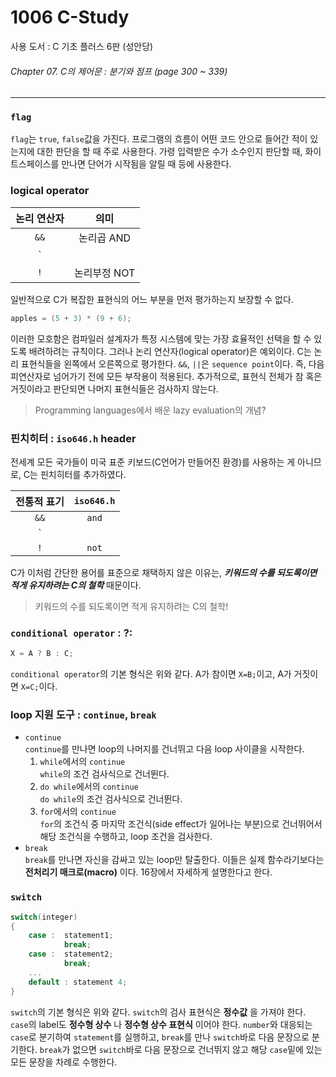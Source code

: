 # 1006 C-Study
사용 도서 : C 기초 플러스 6판 (성안당)

###### Chapter 07. C의 제어문 : 분기와 점프 (page 300 ~ 339)
<hr>

### `flag`
`flag`는 `true`, `false`값을 가진다. 프로그램의 흐름이 어떤 코드 안으로 들어간 적이 있는지에 대한 판단을 할 때 주로 사용한다. 가령 입력받은 수가 소수인지 판단할 때, 화이트스페이스를 만나면 단어가 시작됨을 알릴 때 등에 사용한다.

### logical operator
| 논리 연산자 | 의미 |
|:---:|:---:|
| `&&` | 논리곱 AND |
| `||` | 논리합 OR |
| `!` | 논리부정 NOT |

일반적으로 C가 복잡한 표현식의 어느 부분을 먼저 평가하는지 보장할 수 없다. 

```c
apples = (5 + 3) * (9 + 6);
```

이러한 모호함은 컴파일러 설계자가 특정 시스템에 맞는 가장 효율적인 선택을 할 수 있도록 배려하려는 규칙이다. 그러나 논리 연산자(logical operator)은 예외이다. C는 논리 표현식들을 왼쪽에서 오른쪽으로 평가한다. `&&`, `||`은 `sequence point`이다. 즉, 다음 피연산자로 넘어가기 전에 모든 부작용이 적용된다. 추가적으로, 표현식 전체가 참 혹은 거짓이라고 판단되면 나머지 표현식들은 검사하지 않는다.

> Programming languages에서 배운 lazy evaluation의 개념?

### 핀치히터 : `iso646.h` header

전세계 모든 국가들이 미국 표준 키보드(C언어가 만들어진 환경)를 사용하는 게 아니므로, C는 핀치히터를 추가하였다.

| 전통적 표기 | `iso646.h` |
|:---:|:---:|
| `&&` | `and` |
| `||` | `or` |
| `!` | `not` |

C가 이처럼 간단한 용어를 표준으로 채택하지 않은 이유는, __*키워드의 수를 되도록이면 적게 유지하려는 C의 철학*__ 때문이다.

> 키워드의 수를 되도록이면 적게 유지하려는 C의 철학!

### `conditional operator` : ?:

```c
X = A ? B : C;
```

`conditional operator`의 기본 형식은 위와 같다. A가 참이면 `X=B;`이고, A가 거짓이면 `X=C;`이다. 

### loop 지원 도구 : `continue`, `break`

* `continue`<br>
    `continue`를 만나면 loop의 나머지를 건너뛰고 다음 loop 사이클을 시작한다.<br>
    1. `while`에서의 `continue`<br>
        `while`의 조건 검사식으로 건너뛴다.
    2. `do while`에서의 `continue`<br>
        `do while`의 조건 검사식으로 건너뛴다.
    3. `for`에서의 `continue`<br>
        `for`의 조건식 중 마지막 조건식(side effect가 일어나는 부분)으로 건너뛰어서 해당 조건식을 수행하고, loop 조건을 검사한다.
* `break`<br>
    `break`를 만나면 자신을 감싸고 있는 loop만 탈출한다. 
이들은 실제 함수라기보다는 __전처리기 매크로(macro)__ 이다. 16장에서 자세하게 설명한다고 한다.

### `switch`

```c
switch(integer)
{
    case :  statement1;
            break;
    case :  statement2;
            break;
    ...
    default : statement 4;
}
```

`switch`의 기본 형식은 위와 같다. `switch`의 검사 표현식은 __정수값__ 을 가져야 한다. `case`의 label도 __정수형 상수__ 나 __정수형 상수 표현식__ 이어야 한다. `number`와 대응되는 `case`로 분기하여 `statement`를 실행하고, `break`를 만나 `switch`바로 다음 문장으로 분기한다. `break`가 없으면 `switch`바로 다음 문장으로 건너뛰지 않고 해당 `case`밑에 있는 모든 문장을 차례로 수행한다.